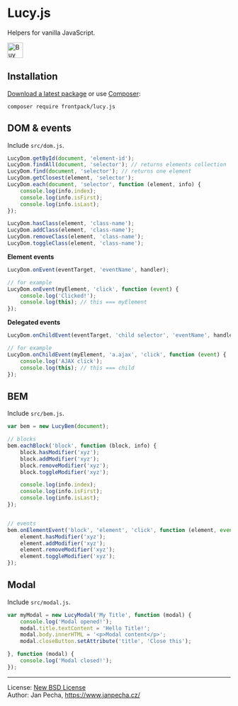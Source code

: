 # Lucy.js

Helpers for vanilla JavaScript.

<a href="https://www.paypal.me/janpecha/5eur"><img src="https://buymecoffee.intm.org/img/button-paypal-white.png" alt="Buy me a coffee" height="35"></a>


## Installation

[Download a latest package](https://github.com/frontpack/lucy.js/releases) or use [Composer](http://getcomposer.org/):

```
composer require frontpack/lucy.js
```

## DOM & events

Include `src/dom.js`.

```js
LucyDom.getById(document, 'element-id');
LucyDom.findAll(document, 'selector'); // returns elements collection
LucyDom.find(document, 'selector'); // returns one element
LucyDom.getClosest(element, 'selector');
LucyDom.each(document, 'selector', function (element, info) {
	console.log(info.index);
	console.log(info.isFirst);
	console.log(info.isLast);
});

LucyDom.hasClass(element, 'class-name');
LucyDom.addClass(element, 'class-name');
LucyDom.removeClass(element, 'class-name');
LucyDom.toggleClass(element, 'class-name');
```

**Element events**

```js
LucyDom.onEvent(eventTarget, 'eventName', handler);

// for example
LucyDom.onEvent(myElement, 'click', function (event) {
	console.log('Clicked!');
	console.log(this); // this === myElement
});
```

**Delegated events**

```js
LucyDom.onChildEvent(eventTarget, 'child selector', 'eventName', handler);

// for example
LucyDom.onChildEvent(myElement, 'a.ajax', 'click', function (event) {
	console.log('AJAX click');
	console.log(this); // this === child
});
```

## BEM

Include `src/bem.js`.

```js
var bem = new LucyBem(document);

// blocks
bem.eachBlock('block', function (block, info) {
	block.hasModifier('xyz');
	block.addModifier('xyz');
	block.removeModifier('xyz');
	block.toggleModifier('xyz');

	console.log(info.index);
	console.log(info.isFirst);
	console.log(info.isLast);
});


// events
bem.onElementEvent('block', 'element', 'click', function (element, event) {
	element.hasModifier('xyz');
	element.addModifier('xyz');
	element.removeModifier('xyz');
	element.toggleModifier('xyz');
});
```

## Modal

Include `src/modal.js`.

```js
var myModal = new LucyModal('My Title', function (modal) {
	console.log('Modal opened!');
	modal.title.textContent = 'Hello Title!';
	modal.body.innerHTML = '<p>Modal content</p>';
	modal.closeButton.setAttribute('title', 'Close this');

}, function (modal) {
	console.log('Modal closed!');
});
```

------------------------------

License: [New BSD License](license.md)
<br>Author: Jan Pecha, https://www.janpecha.cz/
